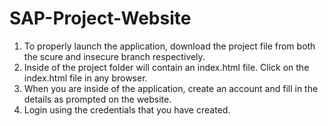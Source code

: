 # SAP-Project-Website
1. To properly launch the application, download the project file from both the scure and insecure branch respectively.
2. Inside of the project folder will contain an index.html file. Click on the index.html file in any browser.
3. When you are inside of the application, create an account and fill in the details as prompted on the website.
4. Login using the credentials that you have created.
